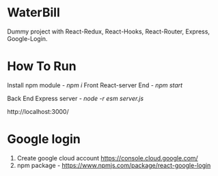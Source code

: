 # WaterBill

Dummy project with React-Redux, React-Hooks, React-Router, Express, Google-Login.

# How To Run
 Install npm module - *npm i*
 Front React-server End - *npm start*
 
 Back End Express server - *node -r esm server.js*
 
http://localhost:3000/

# Google login
  1. Create google cloud account https://console.cloud.google.com/
  2. npm package - https://www.npmjs.com/package/react-google-login




